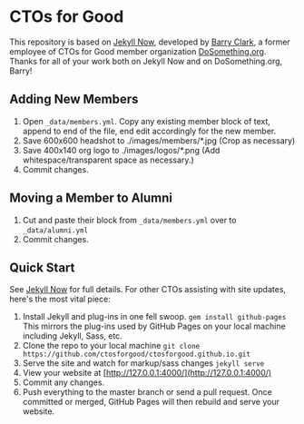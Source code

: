 # CTOs for Good 

This repository is based on [Jekyll Now](https://github.com/barryclark/jekyll-now), developed by [Barry Clark](https://github.com/barryclark/), a former employee of CTOs for Good member organization [DoSomething.org](https://www.dosomething.org). Thanks for all of your work both on Jekyll Now and on DoSomething.org, Barry!


## Adding New Members
1. Open `_data/members.yml`. Copy any existing member block of text, append to end of the file, end edit accordingly for the new member. 
1. Save 600x600 headshot to ./images/members/*.jpg  (Crop as necessary) 
1. Save 400x140 org logo to ./images/logos/*.png  (Add whitespace/transparent space as necessary.)
1. Commit changes.

## Moving a Member to Alumni
1. Cut and paste their block from `_data/members.yml` over to `_data/alumni.yml`
1. Commit changes.

## Quick Start

See [Jekyll Now](https://github.com/barryclark/jekyll-now) for full details. For other CTOs assisting with site updates, here's the most vital piece: 

1. Install Jekyll and plug-ins in one fell swoop. `gem install github-pages` This mirrors the plug-ins used by GitHub Pages on your local machine including Jekyll, Sass, etc.
2. Clone the repo to your local machine `git clone https://github.com/ctosforgood/ctosforgood.github.io.git`
3. Serve the site and watch for markup/sass changes `jekyll serve`
4. View your website at [http://127.0.0.1:4000/](http://127.0.0.1:4000/)
5. Commit any changes. 
6. Push everything to the master branch or send a pull request. Once committed or merged, GitHub Pages will then rebuild and serve your website.

